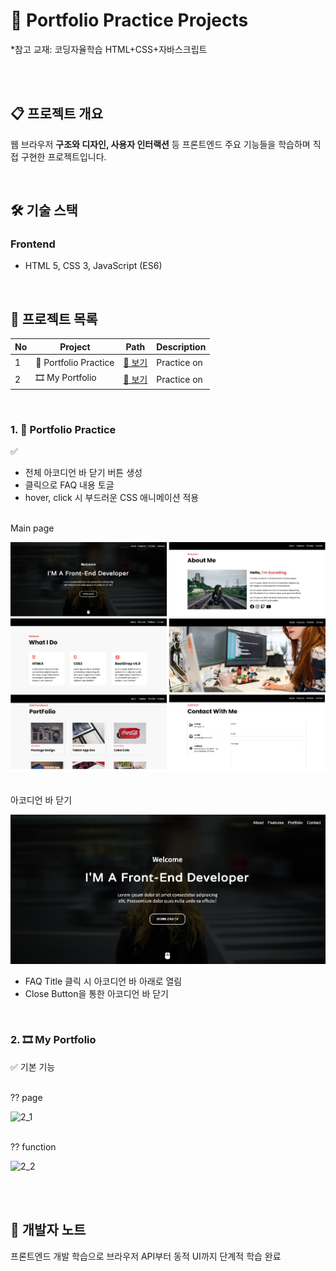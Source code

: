 📃 Portfolio Practice Projects
================================
*참고 교재: 코딩자율학습 HTML+CSS+자바스크립트

<br><br>

## 📋 프로젝트 개요
웹 브라우저 **구조와 디자인, 사용자 인터랙션** 등 프론트엔드 주요 기능들을 학습하며 직접 구현한 프로젝트입니다.

<br>

## 🛠 기술 스택

### Frontend
- HTML 5, CSS 3, JavaScript (ES6)

<br>

## 🎯 프로젝트 목록
| No | Project | Path | Description |
|------|--------------------|-----------|------|
| 1 | 🎵 Portfolio Practice | [🔗 보기](./1-accordion-FAQ-menu) | Practice on  |
| 2 | 🎞 My Portfolio | [🔗 보기](./2-localStorage-basic-operations) | Practice on  |

<br>

### 1. 🎵 Portfolio Practice

✅ 

- 전체 아코디언 바 닫기 버튼 생성
- 클릭으로 FAQ 내용 토글
- hover, click 시 부드러운 CSS 애니메이션 적용

<br>
<caption>Main page</caption>

![1_1](./rdme_images/practice_pages.png)

<br>

<caption>아코디언 바 닫기</caption>

![1_2](./rdme_images/1_1.JPG)
- FAQ Title 클릭 시 아코디언 바 아래로 열림
- Close Button을 통한 아코디언 바 닫기
<br>

### 2. 🎞 My Portfolio

✅ 기본 기능


<br>
<caption>?? page</caption>

![2_1](./rdme_images/2_1.JPG)

<br>
<caption>?? function</caption>

![2_2](./rdme_images/2_2.png)


<br>

<br>

## 👤 개발자 노트
프론트엔드 개발 학습으로 브라우저 API부터 동적 UI까지 단계적 학습 완료

